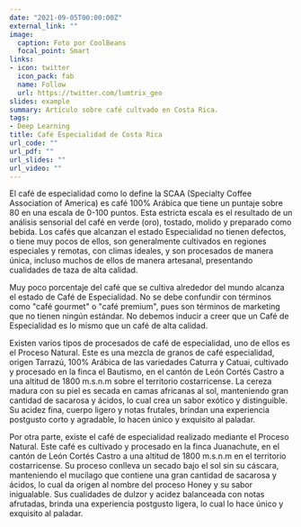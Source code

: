 ```yaml
---
date: "2021-09-05T00:00:00Z"
external_link: ""
image:
  caption: Foto por CoolBeans
  focal_point: Smart
links:
- icon: twitter
  icon_pack: fab
  name: Follow
  url: https://twitter.com/lumtrix_geo
slides: example
summary: Artículo sobre café cultvado en Costa Rica.
tags:
- Deep Learning
title: Café Especialidad de Costa Rica
url_code: ""
url_pdf: ""
url_slides: ""
url_video: ""
---
```


El café de especialidad como lo define la SCAA (Specialty Coffee Association of America) es café 100% Arábica que tiene un puntaje sobre 80 en una escala de 0-100 puntos. Esta estricta escala es el resultado de un análisis sensorial del café en verde (oro), tostado, molido y preparado como bebida. Los cafés que alcanzan el estado Especialidad no tienen defectos, o tiene muy pocos de ellos, son generalmente cultivados en regiones especiales y remotas, con climas ideales, y son procesados de manera única, incluso muchos de ellos de manera artesanal, presentando cualidades de taza de alta calidad. 

Muy poco porcentaje del café que se cultiva alrededor del mundo alcanza el estado de Café de Especialidad. No se debe confundir con términos como "café gourmet" o "café premium", pues son términos de marketing que no tienen ningún estándar. No debemos inducir a creer que un Café de Especialidad es lo mismo que un café de alta calidad.

Existen varios tipos de procesados de café de especialidad, uno de ellos es el Proceso Natural. Este es una mezcla de granos de café especialidad, origen Tarrazú, 100% Arábica de las variedades Caturra y Catuai, cultivado y procesado en la finca el Bautismo, en el cantón de León Cortés Castro a una altitud de 1800 m.s.n.m sobre el territorio costarricense. La cereza madura con su piel es secada en camas africanas al sol, manteniendo gran cantidad de sacarosa y ácidos, lo cual crea un sabor exótico y distinguible. Su acidez fina, cuerpo ligero y notas frutales, brindan una experiencia postgusto corto y agradable, lo hacen único y exquisito al paladar.

Por otra parte, existe el café de especialidad realizado mediante el Proceso Natural. Este café es cultivado y procesado en la finca Juanachute, en el cantón de León Cortés Castro a una altitud de 1800 m.s.n.m en el territorio costarricense. Su proceso conlleva un secado bajo el sol sin su cáscara, manteniendo el mucílago que contiene una gran cantidad de sacarosa y ácidos, lo cual da origen al nombre del proceso Honey y su sabor inigualable. Sus cualidades de dulzor y acidez balanceada con notas afrutadas, brinda una experiencia postgusto ligera, lo cual lo hace único y exquisito al paladar.





